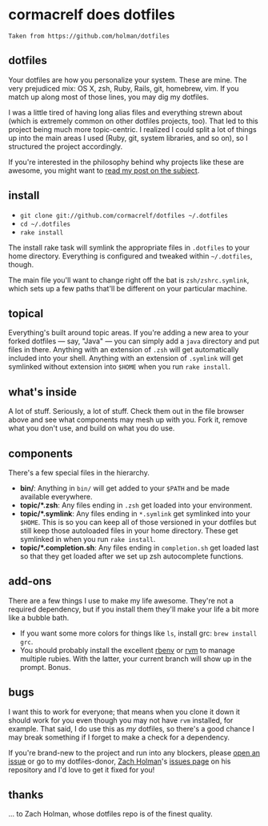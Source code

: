 # cormacrelf does dotfiles

    Taken from https://github.com/holman/dotfiles

## dotfiles

Your dotfiles are how you personalize your system. These are mine. The very
prejudiced mix: OS X, zsh, Ruby, Rails, git, homebrew, vim. If you
match up along most of those lines, you may dig my dotfiles.

I was a little tired of having long alias files and everything strewn about
(which is extremely common on other dotfiles projects, too). That led to this
project being much more topic-centric. I realized I could split a lot of things
up into the main areas I used (Ruby, git, system libraries, and so on), so I
structured the project accordingly.

If you're interested in the philosophy behind why projects like these are
awesome, you might want to [read my post on the
subject](http://zachcormacrelf.com/2010/08/dotfiles-are-meant-to-be-forked/).

## install

- `git clone git://github.com/cormacrelf/dotfiles ~/.dotfiles`
- `cd ~/.dotfiles`
- `rake install`

The install rake task will symlink the appropriate files in `.dotfiles` to your
home directory. Everything is configured and tweaked within `~/.dotfiles`,
though.

The main file you'll want to change right off the bat is `zsh/zshrc.symlink`,
which sets up a few paths that'll be different on your particular machine.

## topical

Everything's built around topic areas. If you're adding a new area to your
forked dotfiles — say, "Java" — you can simply add a `java` directory and put
files in there. Anything with an extension of `.zsh` will get automatically
included into your shell. Anything with an extension of `.symlink` will get
symlinked without extension into `$HOME` when you run `rake install`.

## what's inside

A lot of stuff. Seriously, a lot of stuff. Check them out in the file browser
above and see what components may mesh up with you. Fork it, remove what you
don't use, and build on what you do use.

## components

There's a few special files in the hierarchy.

- **bin/**: Anything in `bin/` will get added to your `$PATH` and be made
  available everywhere.
- **topic/\*.zsh**: Any files ending in `.zsh` get loaded into your
  environment.
- **topic/\*.symlink**: Any files ending in `*.symlink` get symlinked into
  your `$HOME`. This is so you can keep all of those versioned in your dotfiles
  but still keep those autoloaded files in your home directory. These get
  symlinked in when you run `rake install`.
- **topic/\*.completion.sh**: Any files ending in `completion.sh` get loaded
  last so that they get loaded after we set up zsh autocomplete functions.

## add-ons

There are a few things I use to make my life awesome. They're not a required
dependency, but if you install them they'll make your life a bit more like a
bubble bath.

- If you want some more colors for things like `ls`, install grc: `brew install
  grc`.
- You should probably install the excellent [rbenv](https://github.com/sstephenson/rbenv) or [rvm](http://rvm.beginrescueend.com) to manage
  multiple rubies. With the latter, your current branch will show up in the prompt. Bonus.

## bugs

I want this to work for everyone; that means when you clone it down it should
work for you even though you may not have `rvm` installed, for example. That
said, I do use this as *my* dotfiles, so there's a good chance I may break
something if I forget to make a check for a dependency.

If you're brand-new to the project and run into any blockers, please
[open an issue](https://github.com/cormacrelf/dotfiles/issues) or go to my 
dotfiles-donor, [Zach Holman](https://github.com/holman)'s 
[issues page](https://github.com/holman/dotfiles/issues) on his repository
and I'd love to get it fixed for you!

## thanks

... to Zach Holman, whose dotfiles repo is of the finest quality.
